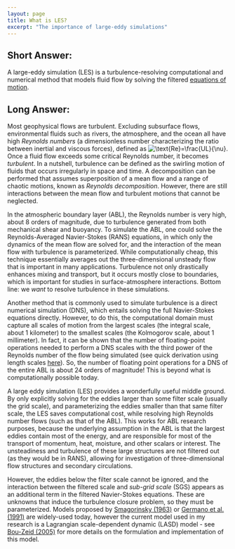 ```yaml
---
layout: page
title: What is LES?
excerpt: "The importance of large-eddy simulations"
---
```


## Short Answer:

A large-eddy simulation (LES) is a turbulence-resolving computational and numerical method that models fluid flow by solving the filtered [equations of motion](https://en.wikipedia.org/wiki/Navier%E2%80%93Stokes_equations).

## Long Answer:

Most geophysical flows are turbulent. Excluding subsurface flows, environmental fluids such as rivers, the atmosphere, and the ocean all have high _Reynolds numbers_ (a dimensionless number characterizing the ratio between inertial and viscous forces), defined as ![$\text{Re}=\frac{UL}{\nu}$](https://render.githubusercontent.com/render/math?math=%24%5Ctext%7BRe%7D%3D%5Cfrac%7BUL%7D%7B%5Cnu%7D%24). Once a fluid flow exceeds some critical Reynolds number, it becomes _turbulent_. In a nutshell, turbulence can be defined as the swirling motion of fluids that occurs irregularly in space and time. A decomposition can be performed that assumes superposition of a mean flow and a range of chaotic motions, known as _Reynolds decomposition_. However, there are still interactions between the mean flow and turbulent motions that cannot be neglected.

In the atmospheric boundary layer (ABL), the Reynolds number is very high, about 8 orders of magnitude, due to turbulence generated from both mechanical shear and buoyancy. To simulate the ABL, one could solve the Reynolds-Averaged Navier-Stokes (RANS) equations, in which only the dynamics of the mean flow are solved for, and the interaction of the mean flow with turbulence is parameterized. While computationally cheap, this technique essentially averages out the three-dimensional unsteady flow that is important in many applications. Turbulence not only drastically enhances mixing and transport, but it occurs mostly close to boundaries, which is important for studies in surface-atmosphere interactions. Bottom line: we _want_ to resolve turbulence in these simulations.

Another method that is commonly used to simulate turbulence is a direct numerical simulation (DNS), which entails solving the full Navier-Stokes equations directly. However, to do this, the computational domain must capture all scales of motion from the largest scales (the integral scale, about 1 kilometer) to the smallest scales (the Kolmogorov scale, about 1 millimeter). In fact, it can be shown that the number of floating-point operations needed to perform a DNS scales with the third power of the Reynolds number of the flow being simulated (see quick derivation using length scales [here](docs/Relating_Reynolds_Number_to_DNS.pdf)). So, the number of floating point operations for a DNS of the entire ABL is about 24 orders of magnitude! This is beyond what is computationally possible today.

A large eddy simulation (LES) provides a wonderfully useful middle ground. By only explicitly solving for the eddies larger than some filter scale (usually the grid scale), and parameterizing the eddies smaller than that same filter scale, the LES saves computational cost, while resolving high Reynolds number flows (such as that of the ABL). This works for ABL research purposes, because the underlying assumption in the ABL is that the largest eddies contain most of the energy, and are responsible for most of the transport of momentum, heat, moisture, and other scalars or interest. The unsteadiness and turbulence of these large structures are not filtered out (as they would be in RANS), allowing for investigation of three-dimensional flow structures and secondary circulations.

However, the eddies below the filter scale cannot be ignored, and the interaction between the filtered scale and _sub-grid scale_ (SGS) appears as an additional term in the filtered Navier-Stokes equations. These are unknowns that induce the turbulence closure problem, so they must be parameterized. Models proposed by [Smagorinsky (1963)](https://journals.ametsoc.org/mwr/article/91/3/99/98166/GENERAL-CIRCULATION-EXPERIMENTS-WITH-THE-PRIMITIVE "General Circulation Experiments with the Primitive Equations: I. The Basic Experiment") or [Germano et al. (1991)](https://aip.scitation.org/doi/10.1063/1.857955 "A dynamic subgrid-scale eddy viscosity model") are widely-used today, however the current model used in my research is a Lagrangian scale-dependent dynamic (LASD) model - see [Bou-Zeid (2005)](https://aip.scitation.org/doi/10.1063/1.1839152 "A scale-dependent Lagrangian dynamic model for large eddy simulation of complex turbulent flows") for more details on the formulation and implementation of this model.
